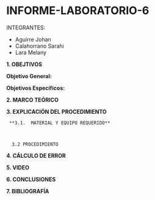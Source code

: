 # INFORME-LABORATORIO-6

INTEGRANTES:

* Aguirre Johan 
* Calahorrano Sarahi 
* Lara Melany


**1. OBEJTIVOS**

  **Objetivo General:**

  **Objetivos Específicos:**
  


**2. MARCO TEÓRICO**



**3.	EXPLICACIÓN DEL PROCEDIMIENTO**

     **3.1.  MATERIAL Y EQUIPO REQUERIDO**
     
 
  
      3.2 PROCEDIMIENTO



**4. CÁLCULO DE ERROR** 



**5. VIDEO**



**6. CONCLUSIONES** 



**7. BIBLIOGRAFÍA**
